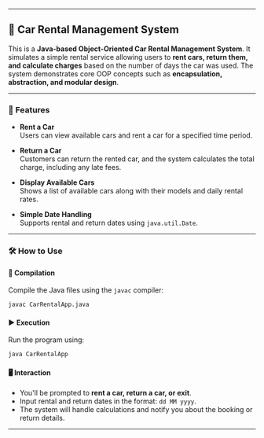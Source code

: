 
---

## 🚗 Car Rental Management System

This is a **Java-based Object-Oriented Car Rental Management System**. It simulates a simple rental service allowing users to **rent cars, return them, and calculate charges** based on the number of days the car was used. The system demonstrates core OOP concepts such as **encapsulation, abstraction, and modular design**.

---

### 📌 Features

- **Rent a Car**  
  Users can view available cars and rent a car for a specified time period.

- **Return a Car**  
  Customers can return the rented car, and the system calculates the total charge, including any late fees.

- **Display Available Cars**  
  Shows a list of available cars along with their models and daily rental rates.

- **Simple Date Handling**  
  Supports rental and return dates using `java.util.Date`.

---

### 🛠️ How to Use

#### 🔧 Compilation
Compile the Java files using the `javac` compiler:

```bash
javac CarRentalApp.java
```

#### ▶️ Execution
Run the program using:

```bash
java CarRentalApp
```

#### 🖥️ Interaction
- You'll be prompted to **rent a car, return a car, or exit**.
- Input rental and return dates in the format: `dd MM yyyy`.
- The system will handle calculations and notify you about the booking or return details.

---
